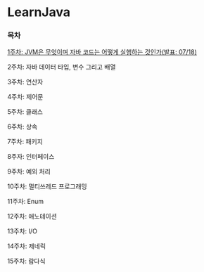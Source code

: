 # LearnJava

### 목차

[1주차: JVM은 무엇이며 자바 코드는 어떻게 실행하는 것인가(발표: 07/18)](https://github.com/boonboonE/LearnJava/blob/main/1%EC%A3%BC%EC%B0%A8:%20JVM%EC%9D%80%20%EB%AC%B4%EC%97%87%EC%9D%B4%EB%A9%B0%20%EC%9E%90%EB%B0%94%20%EC%BD%94%EB%93%9C%EB%8A%94%20%EC%96%B4%EB%96%BB%EA%B2%8C%20%EC%8B%A4%ED%96%89%ED%95%98%EB%8A%94%20%EA%B2%83%EC%9D%B8%EA%B0%80.md)

2주차: 자바 데이터 타입, 변수 그리고 배열

3주차: 연산자

4주차: 제어문

5주차: 클래스

6주차: 상속

7주차: 패키지

8주자: 인터페이스

9주차: 예외 처리

10주차: 멀티쓰레드 프로그래밍

11주차: Enum

12주차: 애노테이션

13주차: I/O

14주차: 제네릭

15주차: 람다식
